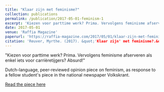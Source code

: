 ```yaml
---
title: "Klaar zijn met feminisme?"
collection: publications
permalink: /publication/2017-05-01-feminism-1
excerpt: 'Kiezen voor parttime werk? Prima. Vervolgens feminisme afserveren als enkel iets voor carrièretijgers? Absurd!'
date: 2017-05-01
venue: 'Raffia Magazine'
paperurl: 'https://raffia-magazine.com/2017/05/01/klaar-zijn-met-feminisme/'
citation: 'Reuver, Myrthe. (2017). &quot;'Klaar zijn' met feminisme?.&quot; <i>Raffia Magazine Online</i>.'
---
```

"Kiezen voor parttime werk? Prima. Vervolgens feminisme afserveren als enkel iets voor carrièretijgers? Absurd!"

Dutch-language, peer-reviewed opinion piece on feminism, as response to a fellow student's piece in the national newspaper Volkskrant.

[Read the piece here](https://raffia-magazine.com/2017/05/01/klaar-zijn-met-feminisme/)




